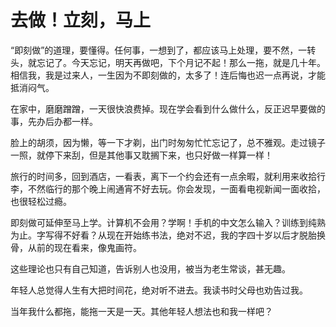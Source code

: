 # 去做！立刻，马上

“即刻做”的道理，要懂得。任何事，一想到了，都应该马上处理，要不然，一转头，就忘记了。今天忘记，明天再做吧，下个月记不起！那么一拖，就是几十年。相信我，我是过来人，一生因为不即刻做的，太多了！连后悔也迟一点再说，才能抵消闷气。 

在家中，磨磨蹭蹭，一天很快浪费掉。现在学会看到什么做什么，反正迟早要做的事，先办后办都一样。 

脸上的胡须，因为懒，等一下才剃，出门时匆匆忙忙忘记了，总不雅观。走过镜子一照，就停下来刮，但是其他事又耽搁下来，也只好做一样算一样！ 

旅行的时间多，回到酒店，一看表，离下一个约会还有一点余暇，就利用来收拾行李，不然临行的那个晚上闹通宵不好去玩。你会发现，一面看电视新闻一面收拾，也很轻松过瘾。 

即刻做可延伸至马上学。计算机不会用？学啊！手机的中文怎么输入？训练到纯熟为止。字写得不好看？从现在开始练书法，绝对不迟，我的字四十岁以后才脱胎换骨，从前的现在看来，像鬼画符。 

这些理论也只有自己知道，告诉别人也没用，被当为老生常谈，甚无趣。 

年轻人总觉得人生有大把时间花，绝对听不进去。我读书时父母也劝告过我。 

当年我什么都拖，能拖一天是一天。其他年轻人想法也和我一样吧？